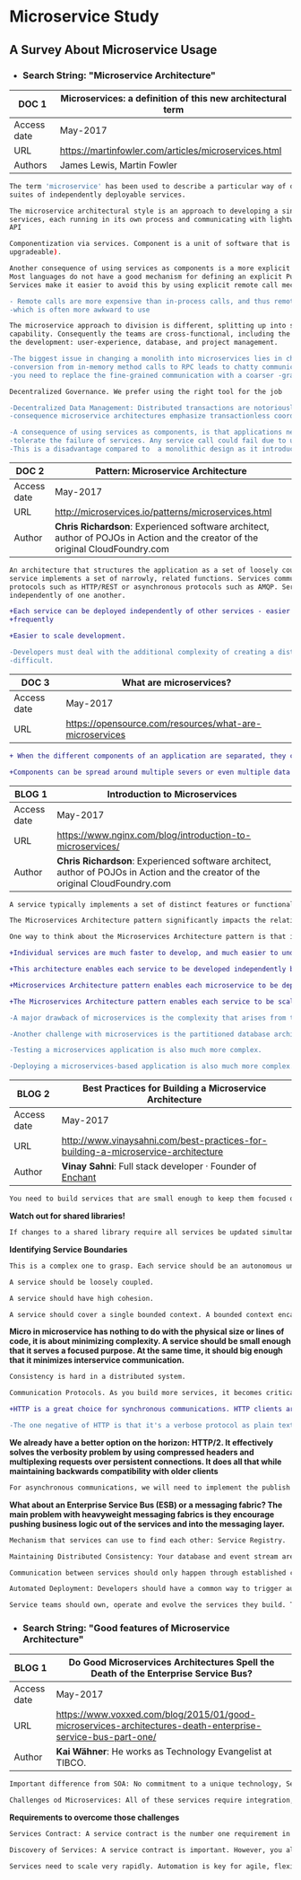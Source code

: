 # Microservice Study
## A Survey About Microservice Usage

  - ### Search String: "Microservice Architecture"
  
| DOC 1 | Microservices: a definition of this new architectural term |
| ------ | ------ |
| Access date| May-2017 |
| URL | https://martinfowler.com/articles/microservices.html |
| Authors | James Lewis, Martin Fowler |

```sh
The term 'microservice' has been used to describe a particular way of designing software applications as
suites of independently deployable services.
```

```sh
The microservice architectural style is an approach to developing a single application as a suite of small
services, each running in its own process and communicating with lightweight mechanisms, often an HTTP resource 
API
```
```sh
Componentization via services. Component is a unit of software that is independently replaceable and 
upgradeable).
```

```sh
Another consequence of using services as components is a more explicit component interface. 
Most languages do not have a good mechanism for defining an explicit Published Interface. 
Services make it easier to avoid this by using explicit remote call mechanisms.
```
```diff
- Remote calls are more expensive than in-process calls, and thus remote APIs need to be coarser-grained, 
-which is often more awkward to use
```
```sh
The microservice approach to division is different, splitting up into services organized around business 
capability. Consequently the teams are cross-functional, including the full range of skills required for 
the development: user-experience, database, and project management.
```

```diff
-The biggest issue in changing a monolith into microservices lies in changing the communication pattern. A naive 
-conversion from in-memory method calls to RPC leads to chatty communications which don't perform well. Instead 
-you need to replace the fine-grained communication with a coarser -grained approach.
```
```sh
Decentralized Governance. We prefer using the right tool for the job
```
```diff
-Decentralized Data Management: Distributed transactions are notoriously difficult to implement and as a 
-consequence microservice architectures emphasize transactionless coordination between services.
```
```diff
-A consequence of using services as components, is that applications need to be designed so that they can 
-tolerate the failure of services. Any service call could fail due to unavailability of the supplier. 
-This is a disadvantage compared to  a monolithic design as it introduces additional complexity to handle it.
```


| DOC 2 | Pattern: Microservice Architecture |
| ------ | ------ |
| Access date| May-2017 |
| URL | http://microservices.io/patterns/microservices.html |
| Author | **Chris Richardson**: Experienced software architect, author of POJOs in     Action and the creator of the original CloudFoundry.com |

```sh
An architecture that structures the application as a set of loosely coupled, collaborating services. Each
service implements a set of narrowly, related functions. Services communicate using either synchronous 
protocols such as HTTP/REST or asynchronous protocols such as AMQP. Services can be developed and deployed 
independently of one another.
```

```diff
+Each service can be deployed independently of other services - easier to deploy new versions of services 
+frequently
```
```diff
+Easier to scale development.
```

```diff
-Developers must deal with the additional complexity of creating a distributed system and testing is more 
-difficult.
```

| DOC 3 | What are microservices? |
| ------ | ------ |
| Access date| May-2017 |
| URL | https://opensource.com/resources/what-are-microservices |

```diff
+ When the different components of an application are separated, they can be developed concurrently. 
```

```diff
+Components can be spread around multiple severs or even multiple data centers.
```


| BLOG 1 | Introduction to Microservices |
| ------ | ------ |
| Access date| May-2017 |
| URL | https://www.nginx.com/blog/introduction-to-microservices/ |
| Author | **Chris Richardson**: Experienced software architect, author of POJOs in     Action and the creator of the original CloudFoundry.com |

```sh
A service typically implements a set of distinct features or functionality, such as order management, customer management, etc.
```

```sh
The Microservices Architecture pattern significantly impacts the relationship between the application and the database. Rather than sharing a single database schema with other services, each service has its own database schema.
```

```sh
One way to think about the Microservices Architecture pattern is that it’s SOA without the commercialization and perceived baggage of web service specifications (WS‑*) and an Enterprise Service Bus (ESB). Microservice‑based applications favor simpler, lightweight protocols such as REST, rather than WS‑*. They also very much avoid using ESBs and instead implement ESB‑like functionality in the microservices themselves. The Microservices Architecture pattern also rejects other parts of SOA, such as the concept of a canonical schema.
 ```
 
 ```diff
+Individual services are much faster to develop, and much easier to understand and maintain.
```

```diff
+This architecture enables each service to be developed independently by a team that is focused on that service. The developers are free to choose whatever technologies make sense. This freedom means that developers are no longer obligated to use the possibly obsolete technologies that existed at the start of a new project.
```
```diff
+Microservices Architecture pattern enables each microservice to be deployed independently. 
```
```diff
+The Microservices Architecture pattern enables each service to be scaled independently.
```
```diff
-A major drawback of microservices is the complexity that arises from the fact that a microservices application is a distributed system.
```
```diff
-Another challenge with microservices is the partitioned database architecture. Business transactions that update multiple business entities are fairly common. You need to update multiple databases owned by different services.
```
```diff
-Testing a microservices application is also much more complex.
```
```diff
-Deploying a microservices‑based application is also much more complex. Successfully deploying a microservices application requires greater control of deployment methods by developers, and a high level of automation.
```

| BLOG 2 | Best Practices for Building a Microservice Architecture |
| ------ | ------ |
| Access date| May-2017 |
| URL | http://www.vinaysahni.com/best-practices-for-building-a-microservice-architecture |
| Author | **Vinay Sahni**: Full stack developer · Founder of [Enchant](https://www.enchant.com/) |

```sh
You need to build services that are small enough to keep them focused on a single purpose and big enough to minimize interactions with other services.
```
**Watch out for shared libraries!**
```sh
If changes to a shared library require all services be updated simultaneously, then you have a point of tight coupling across services. Carefully understand the implications of any shared library you're introducing.
```
**Identifying Service Boundaries**
```sh
This is a complex one to grasp. Each service should be an autonomous unit that implements a business capability.
```

```sh
A service should be loosely coupled.
```
```sh
A service should have high cohesion.
```
```sh
A service should cover a single bounded context. A bounded context encapsulates internal details of a domain, including any domain specific models.
```

**Micro in microservice has nothing to do with the physical size or lines of code, it is about minimizing complexity. A service should be small enough that it serves a focused purpose. At the same time, it should big enough that it minimizes interservice communication.**

```sh
Consistency is hard in a distributed system.
```
```sh
Communication Protocols. As you build more services, it becomes critical to have standardized methods of communication between them. The chosen communication protocols must be language and platform independent.
```

```diff
+HTTP is a great choice for synchronous communications. HTTP clients are already available in all languages.
```
```diff
-The one negative of HTTP is that it's a verbose protocol as plain text headers are repeatedly sent and connections are repeatedly created and torn down.
```
**We already have a better option on the horizon: HTTP/2. It effectively solves the verbosity problem by using compressed headers and multiplexing requests over persistent connections. It does all that while maintaining backwards compatibility with older clients**

```sh
For asynchronous communications, we will need to implement the publish subscribe pattern: Message Broker and webhooks delivered by the services.
```
**What about an Enterprise Service Bus (ESB) or a messaging fabric? The main problem with heavyweight messaging fabrics is they encourage pushing business logic out of the services and into the messaging layer.**

```sh
Mechanism that services can use to find each other: Service Registry.
```
```sh
Maintaining Distributed Consistency: Your database and event stream are likely two different systems, making it extremely difficult to atomically write to both systems and thus hard to guarantee eventual consistency. You could use a local database transaction to wrap the database operation and write to an event table at the same time. Then, the event publisher would just read from the event table. But not all databases support such transactions.
```
```sh
Communication between services should only happen through established communication protocols. No exceptions!
```
```sh
Automated Deployment: Developers should have a common way to trigger automated deployments for any version of any service to any environment. Keeping deployment fully automated and simple makes it easy to confidently deploy small changes often.
```
```sh
Service teams should own, operate and evolve the services they build. Their work is done when the service is retired, not when it's shipped.
```

 - ### Search String: "Good features of Microservice Architecture"
| BLOG 1 |Do Good Microservices Architectures Spell the Death of the Enterprise Service Bus? |
| ------ | ------ |
| Access date| May-2017 |
| URL | https://www.voxxed.com/blog/2015/01/good-microservices-architectures-death-enterprise-service-bus-part-one/ |
| Author | **Kai Wähner**: He works as Technology Evangelist at TIBCO. |

```sh
Important difference from SOA: No commitment to a unique technology, Services managed as products, with their own lifecycle, Industrialised deployment.
```

```sh
Challenges od Microservices: All of these services require integration, All of these services and technologies require automation of deployment and configuration, All of these services require logging and monitoring, All of these services require hybrid deployment.
```
**Requirements to overcome those challenges**
```sh
Services Contract: A service contract is the number one requirement in a world of distributed, independent services. The service provider uses the contract to express the purpose of the microservice, and its requirements. Other developers can easily access this information.
```
```sh
Discovery of Services: A service contract is important. However, you also have to be able to discover and use other services. Services have to be published via a service gateway. The gateway enforces consumption contracts, ensures Y-scaling and reliability of microservices, and allows the reuse of microservices in multiple contexts without change.
```
```sh
Services need to scale very rapidly. Automation is key for agile, flexible and productive microservices development. Without continuous integration / continuous delivery (DevOps), you cannot realise the microservices concept efficiently.
```

